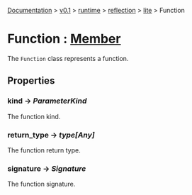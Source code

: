 [Documentation](/docs/documentation.md) >
 [v0.1](/docs/0.1/version.md) >
  [runtime](/docs/0.1/runtime/module.md) >
   [reflection](/docs/0.1/runtime/reflection/module.md) >
    [lite](/docs/0.1/runtime/reflection/lite/module.md) >
     Function

# Function : [Member](member.md)

The `Function` class represents a function.

## Properties

### kind -> _ParameterKind_

The function kind.

### return_type -> _type[Any]_

The function return type.

### signature -> _Signature_

The function signature.